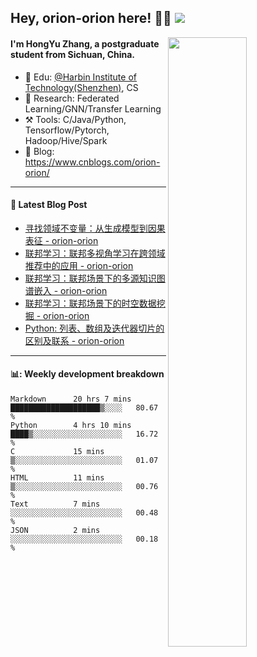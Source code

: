 <!--
 * @Descripttion: 
 * @Version: 1.0
 * @Author: ZhangHongYu
 * @Date: 2022-03-13 11:15:04
 * @LastEditors: ZhangHongYu
 * @LastEditTime: 2022-07-03 14:37:10
-->
## Hey, orion-orion here! 👋🏻  ![](https://komarev.com/ghpvc/?username=orion-orion)


<img align="right" src="https://github-readme-stats.vercel.app/api?username=orion-orion&show_icons=true&hide_border=true" width="50%">

#### I'm HongYu Zhang, a postgraduate student from Sichuan, China.
- 🏫 Edu: [@Harbin Institute of Technology(Shenzhen)](https://www.hitsz.edu.cn/index.html), CS
- 🔭 Research: Federated Learning/GNN/Transfer Learning
- ⚒️ Tools: C/Java/Python, Tensorflow/Pytorch, Hadoop/Hive/Spark
- 📗 Blog: https://www.cnblogs.com/orion-orion/ 

___

#### 📕  Latest Blog Post 
<!-- BLOG-POST-LIST:START -->
- [寻找领域不变量：从生成模型到因果表征 - orion-orion](https://www.cnblogs.com/orion-orion/p/16729545.html)
- [联邦学习：联邦多视角学习在跨领域推荐中的应用 - orion-orion](https://www.cnblogs.com/orion-orion/p/16584365.html)
- [联邦学习：联邦场景下的多源知识图谱嵌入 - orion-orion](https://www.cnblogs.com/orion-orion/p/16537292.html)
- [联邦学习：联邦场景下的时空数据挖掘 - orion-orion](https://www.cnblogs.com/orion-orion/p/16500126.html)
- [Python: 列表、数组及迭代器切片的区别及联系 - orion-orion](https://www.cnblogs.com/orion-orion/p/16464225.html)
<!-- BLOG-POST-LIST:END -->

____

#### 📊: Weekly development breakdown
<!--START_SECTION:waka-->

```text
Markdown      20 hrs 7 mins   ████████████████████▒░░░░   80.67 %
Python        4 hrs 10 mins   ████▒░░░░░░░░░░░░░░░░░░░░   16.72 %
C             15 mins         ▒░░░░░░░░░░░░░░░░░░░░░░░░   01.07 %
HTML          11 mins         ▒░░░░░░░░░░░░░░░░░░░░░░░░   00.76 %
Text          7 mins          ░░░░░░░░░░░░░░░░░░░░░░░░░   00.48 %
JSON          2 mins          ░░░░░░░░░░░░░░░░░░░░░░░░░   00.18 %
```

<!--END_SECTION:waka-->














